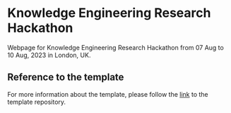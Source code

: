 # Knowledge Engineering Research Hackathon

Webpage for Knowledge Engineering Research Hackathon from 07 Aug to 10 Aug, 2023 in London, UK.

## Reference to the template

For more information about the template, please follow the [link](https://github.com/alshedivat/al-folio) to the template repository.

